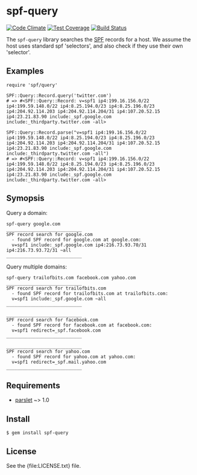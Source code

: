 # spf-query

[![Code Climate](https://codeclimate.com/github/trailofbits/spf-query/badges/gpa.svg)](https://codeclimate.com/github/trailofbits/spf-query)
[![Test Coverage](https://codeclimate.com/github/trailofbits/spf-query/badges/coverage.svg)](https://codeclimate.com/github/trailofbits/spf-query)
[![Build Status](https://travis-ci.org/trailofbits/spf-query.svg)](https://travis-ci.org/trailofbits/spf-query)

The `spf-query` library searches the [SPF] records for a host. We assume the
host uses standard spf 'selectors', and also check if they use their own
'selector'.

## Examples

    require 'spf/query'
    
    SPF::Query::Record.query('twitter.com')
    # => #<SPF::Query::Record: v=spf1 ip4:199.16.156.0/22 ip4:199.59.148.0/22 ip4:8.25.194.0/23 ip4:8.25.196.0/23 ip4:204.92.114.203 ip4:204.92.114.204/31 ip4:107.20.52.15 ip4:23.21.83.90 include:_spf.google.com include:_thirdparty.twitter.com -all>

    SPF::Query::Record.parse("v=spf1 ip4:199.16.156.0/22 ip4:199.59.148.0/22 ip4:8.25.194.0/23 ip4:8.25.196.0/23 ip4:204.92.114.203 ip4:204.92.114.204/31 ip4:107.20.52.15 ip4:23.21.83.90 include:_spf.google.com include:_thirdparty.twitter.com -all")
    # => #<SPF::Query::Record: v=spf1 ip4:199.16.156.0/22 ip4:199.59.148.0/22 ip4:8.25.194.0/23 ip4:8.25.196.0/23 ip4:204.92.114.203 ip4:204.92.114.204/31 ip4:107.20.52.15 ip4:23.21.83.90 include:_spf.google.com include:_thirdparty.twitter.com -all>
        

## Symopsis

Query a domain:

    spf-query google.com
    ____________________________
    SPF record search for google.com
      - found SPF record for google.com at google.com:
      v=spf1 include:_spf.google.com ip4:216.73.93.70/31 ip4:216.73.93.72/31 ~all
    ____________________________


Query multiple domains:

    spf-query trailofbits.com facebook.com yahoo.com
    ____________________________
    SPF record search for trailofbits.com
      - found SPF record for trailofbits.com at trailofbits.com:
      v=spf1 include:_spf.google.com ~all
    ____________________________

    ____________________________
    SPF record search for facebook.com
      - found SPF record for facebook.com at facebook.com:
      v=spf1 redirect=_spf.facebook.com
    ____________________________

    ____________________________
    SPF record search for yahoo.com
      - found SPF record for yahoo.com at yahoo.com:
      v=spf1 redirect=_spf.mail.yahoo.com
    ____________________________

## Requirements

* [parslet] ~> 1.0

## Install

    $ gem install spf-query

## License

See the {file:LICENSE.txt} file.

[parslet]: http://kschiess.github.io/parslet/
[SPF]: https://tools.ietf.org/html/rfc7208
